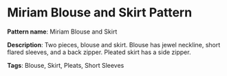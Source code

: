 # Miriam Blouse and Skirt Pattern


**Pattern name**: Miriam Blouse and Skirt

**Description**:  Two pieces, blouse and skirt. Blouse has jewel neckline, short flared sleeves, and a back zipper.  Pleated skirt has a side zipper.

**Tags**: Blouse, Skirt, Pleats, Short Sleeves
